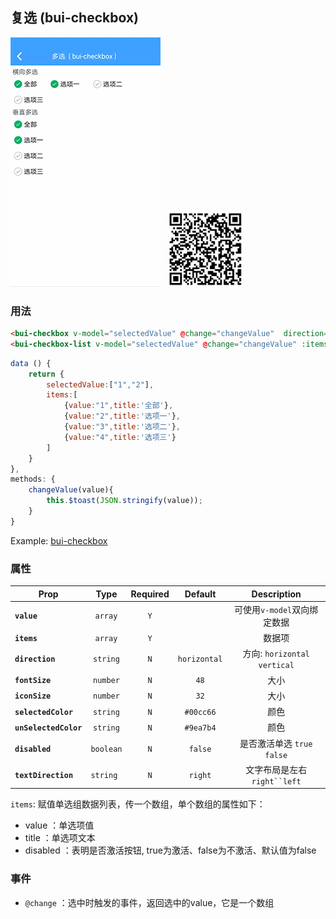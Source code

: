 ## 复选 (bui-checkbox)

![](../assets/gif/checkbox.gif)&nbsp;&nbsp;&nbsp;<img src="../assets/qrcode/checkbox.png" alt="" width="120px">


### 用法

```html
<bui-checkbox v-model="selectedValue" @change="changeValue"  direction="vertical" :items="items"></bui-checkbox>
<bui-checkbox-list v-model="selectedValue" @change="changeValue" :items="items"></bui-checkbox-list>
```

```javascript
data () {
    return {
        selectedValue:["1","2"],
        items:[
            {value:"1",title:'全部'},
            {value:"2",title:'选项一'},
            {value:"3",title:'选项二'},
            {value:"4",title:'选项三'}
        ]
    }
},
methods: {
    changeValue(value){
        this.$toast(JSON.stringify(value));
    }
}

```
Example: [bui-checkbox](https://github.com/bingo-oss/bui-weex-sample/blob/master/src/views/example/checkbox-demo.vue)

### 属性

| Prop | Type | Required | Default | Description |
| ---- |:----:|:---:|:-------:| :----------:|
| **`value`** | `array` | `Y` |  | 可使用`v-model`双向绑定数据 |
| **`items`** | `array` | `Y` |  | 数据项|
| **`direction `** | `string` | `N` | `horizontal` | 方向: `horizontal vertical` |
| **`fontSize`** | `number` | `N` | `48` | 大小 |
| **`iconSize`** | `number` | `N` | `32` | 大小 |
| **`selectedColor`** | `string` | `N` | `#00cc66` | 颜色 |
| **`unSelectedColor`** | `string` | `N` | `#9ea7b4` | 颜色 |
| **`disabled`** | `boolean` | `N` | `false` | 是否激活单选 `true` `false` |
| **`textDirection`** | `string ` | `N` | `right` | 文字布局是左右`right``left` |


`items`: 赋值单选组数据列表，传一个数组，单个数组的属性如下：
  * value ：单选项值
  * title ：单选项文本
  * disabled ：表明是否激活按钮, true为激活、false为不激活、默认值为false

### 事件

* `@change` ：选中时触发的事件，返回选中的value，它是一个数组



